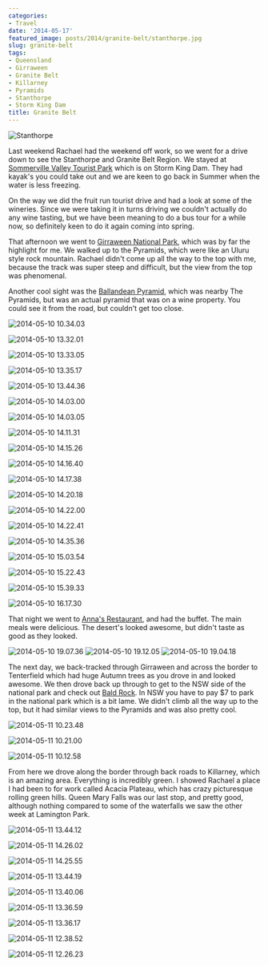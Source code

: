 ```yaml
---
categories:
- Travel
date: '2014-05-17'
featured_image: posts/2014/granite-belt/stanthorpe.jpg
slug: granite-belt
tags:
- Queensland
- Girraween
- Granite Belt
- Killarney
- Pyramids
- Stanthorpe
- Storm King Dam
title: Granite Belt
---
```


![Stanthorpe](stanthorpe.jpg)

Last weekend Rachael had the weekend off work, so we went for a drive down to see the Stanthorpe and Granite Belt Region. We stayed at [Sommerville Valley Tourist Park](http://www.sommervillevalley.com.au/home.html) which is on Storm King Dam. They had kayak's you could take out and we are keen to go back in Summer when the water is less freezing.

On the way we did the fruit run tourist drive and had a look at some of the wineries. Since we were taking it in turns driving we couldn't actually do any wine tasting, but we have been meaning to do a bus tour for a while now, so definitely keen to do it again coming into spring.

That afternoon we went to [Girraween National Park](http://www.nprsr.qld.gov.au/parks/girraween/), which was by far the highlight for me. We walked up to the Pyramids, which were like an Uluru style rock mountain. Rachael didn't come up all the way to the top with me, because the track was super steep and difficult, but the view from the top was phenomenal.

Another cool sight was the [Ballandean Pyramid](https://en.wikipedia.org/wiki/Ballandean_Pyramid), which was nearby The Pyramids, but was an actual pyramid that was on a wine property. You could see it from the road, but couldn't get too close.

![2014-05-10 10.34.03](2014-05-10-10-34-03.jpg "Castle Glen")

![2014-05-10 13.32.01](2014-05-10-13-32-01.jpg)

![2014-05-10 13.33.05](2014-05-10-13-33-05.jpg)

![2014-05-10 13.35.17](2014-05-10-13-35-17.jpg)

![2014-05-10 13.44.36](2014-05-10-13-44-36.jpg)

![2014-05-10 14.03.00](2014-05-10-14-03-00.jpg)

![2014-05-10 14.03.05](2014-05-10-14-03-05.jpg)

![2014-05-10 14.11.31](2014-05-10-14-11-31.jpg)

![2014-05-10 14.15.26](2014-05-10-14-15-26.jpg)

![2014-05-10 14.16.40](2014-05-10-14-16-401.jpg)

![2014-05-10 14.17.38](2014-05-10-14-17-38.jpg)

![2014-05-10 14.20.18](2014-05-10-14-20-18.jpg)

![2014-05-10 14.22.00](2014-05-10-14-22-00.jpg)

![2014-05-10 14.22.41](2014-05-10-14-22-41.jpg)

![2014-05-10 14.35.36](2014-05-10-14-35-36.jpg)

![2014-05-10 15.03.54](2014-05-10-15-03-54.jpg)

![2014-05-10 15.22.43](2014-05-10-15-22-43.jpg "State Border")

![2014-05-10 15.39.33](2014-05-10-15-39-33.jpg "Ballandean Pyramid")

![2014-05-10 16.17.30](2014-05-10-16-17-30.jpg "Storm King Dam")

That night we went to [Anna's Restaurant](http://www.annas.com.au/), and had the buffet. The main meals were delicious. The desert's looked awesome, but didn't taste as good as they looked.

![2014-05-10 19.07.36](annas1.jpg)
![2014-05-10 19.12.05](annas2.jpg)
![2014-05-10 19.04.18](annas3.jpg)

The next day, we back-tracked through Girraween and across the border to Tenterfield which had huge Autumn trees as you drove in and looked awesome. We then drove back up through to get to the NSW side of the national park and check out [Bald Rock](http://www.environment.nsw.gov.au/NationalParks/parkHome.aspx?id=n0001). In NSW you have to pay $7 to park in the national park which is a bit lame. We didn't climb all the way up to the top, but it had similar views to the Pyramids and was also pretty cool.

![2014-05-11 10.23.48](2014-05-11-10-23-48.jpg)

![2014-05-11 10.21.00](2014-05-11-10-21-00.jpg)

![2014-05-11 10.12.58](2014-05-11-10-12-58.jpg)

From here we drove along the border through back roads to Killarney, which is an amazing area. Everything is incredibly green. I showed Rachael a place I had been to for work called Acacia Plateau, which has crazy picturesque rolling green hills. Queen Mary Falls was our last stop, and pretty good, although nothing compared to some of the waterfalls we saw the other week at Lamington Park.

![2014-05-11 13.44.12](2014-05-11-13-44-12.jpg)

![2014-05-11 14.26.02](2014-05-11-14-26-02.jpg)

![2014-05-11 14.25.55](2014-05-11-14-25-55.jpg)

![2014-05-11 13.44.19](2014-05-11-13-44-19.jpg)

![2014-05-11 13.40.06](2014-05-11-13-40-06.jpg)

![2014-05-11 13.36.59](2014-05-11-13-36-59.jpg)

![2014-05-11 13.36.17](2014-05-11-13-36-17.jpg "Queen Mary Falls")

![2014-05-11 12.38.52](2014-05-11-12-38-52.jpg "Accacia Plataue")

![2014-05-11 12.26.23](2014-05-11-12-26-23.jpg)